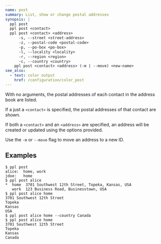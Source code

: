 ```yaml
---
name: post
summary: List, show or change postal addresses
synopsis: |
  ppl post
  ppl post <contact>
  ppl post <contact> <address>
      -s, --street <street-address>
      -z, --postal-code <postal-code>
      -p, --po-box <po-box>
      -l, --locality <locality>
      -r, --region <region>
      -c, --country <country>
    ppl post <contact> <address> (-m | --move) <new-name>
see_also:
  - text: color output
    href: /configuration/color_post
---
```


With no arguments, the postal addresses of each contact in the address book are
listed.

If a just a `<contact>` is specified, the postal addresses of that contact are
shown.

If both a `<contact>` and an `<address>` are specified, an address will be
created or updated using the options provided.

Use the `-m` or `--move` flag to move an address to a new ID.

## Examples

    $ ppl post
    alice:  home, work
    jdoe:   home
    $ ppl post alice
    *  home  3701 Southwest 12th Street, Topeka, Kansas, USA
       work  123 Business Road, Businesstown, USA
    $ ppl post alice home
    3701 Southwest 12th Street
    Topeka
    Kansas
    USA
    $ ppl post alice home --country Canada
    $ ppl post alice home
    3701 Southwest 12th Street
    Topeka
    Kansas
    Canada

